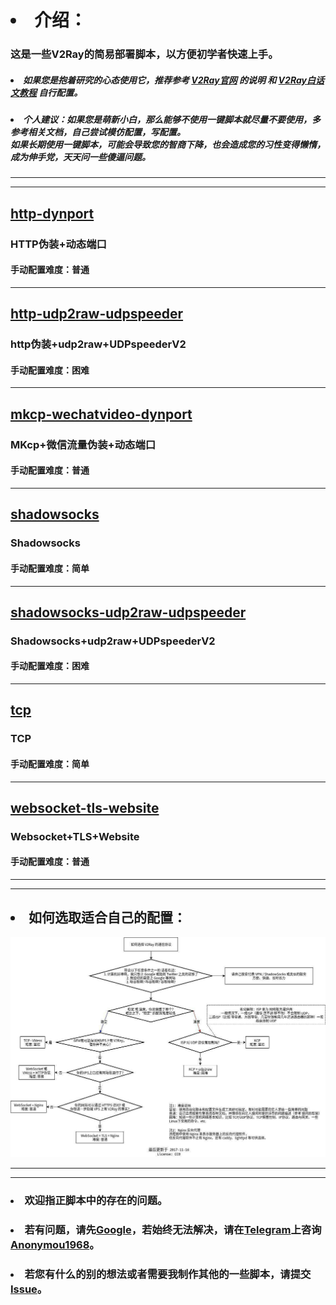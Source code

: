 # <li>介绍：</li>
### 这是一些V2Ray的简易部署脚本，以方便初学者快速上手。
##### <li>如果您是抱着研究的心态使用它，推荐参考 [V2Ray官网](https://www.v2ray.com) 的说明 和 [V2Ray白话文教程](https://toutyrater.github.io) 自行配置。</li>
##### <li>个人建议：如果您是萌新小白，那么能够不使用一键脚本就尽量不要使用，多参考相关文档，自己尝试模仿配置，写配置。<br /> 如果长期使用一键脚本，可能会导致您的智商下降，也会造成您的习性变得懒惰，成为伸手党，天天问一些傻逼问题。</li>
- - -
- - -
## [http-dynport](https://github.com/1715173329/v2ray-easy-to-use/blob/master/http-dynport)
### HTTP伪装+动态端口
#### 手动配置难度：普通
- - -
## [http-udp2raw-udpspeeder](https://github.com/1715173329/v2ray-easy-to-use/blob/master/http-udp2raw-udpspeeder)
### http伪装+udp2raw+UDPspeederV2
#### 手动配置难度：困难
- - -
## [mkcp-wechatvideo-dynport](https://github.com/1715173329/v2ray-easy-to-use/blob/master/mkcp-wechatvideo-dynport)
### MKcp+微信流量伪装+动态端口
#### 手动配置难度：普通
- - -
## [shadowsocks](https://github.com/1715173329/v2ray-easy-to-use/blob/master/shadowsocks)
### Shadowsocks
#### 手动配置难度：简单
- - -
## [shadowsocks-udp2raw-udpspeeder](https://github.com/1715173329/v2ray-easy-to-use/blob/master/shadowsocks-udp2raw-udpspeeder)
### Shadowsocks+udp2raw+UDPspeederV2
#### 手动配置难度：困难
- - -
## [tcp](https://github.com/1715173329/v2ray-easy-to-use/blob/master/tcp)
### TCP
#### 手动配置难度：简单
- - -
## [websocket-tls-website](https://github.com/1715173329/v2ray-easy-to-use/blob/master/websocket-tls-website)
### Websocket+TLS+Website
#### 手动配置难度：普通
- - -
- - -
## <li>如何选取适合自己的配置：</li>
![](How_To_Choose.jpg)
- - -
- - -
### <li>欢迎指正脚本中的存在的问题。</li>
### <li>若有问题，请先<b><a href="https://www.google.com">Google</a></b>，若始终无法解决，请在<b><a href="https://www.telegram.org">Telegram</a></b>上咨询<b><a href="https://t.me/Anonymou1968">Anonymou1968</a></b>。</li>
### <li>若您有什么的别的想法或者需要我制作其他的一些脚本，请提交<a href="https://github.com/1715173329/v2ray-easy-to-use/issues">Issue</a>。</li>
